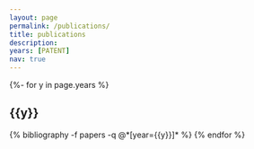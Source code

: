 ```yaml
---
layout: page
permalink: /publications/
title: publications
description: 
years: [PATENT]
nav: true
---
```

<!-- _pages/publications.md -->
<div class="publications">

{%- for y in page.years %}
  <h2 class="abbr">{{y}}</h2>
  {% bibliography -f papers -q @*[year={{y}}]* %}
{% endfor %}

</div>
